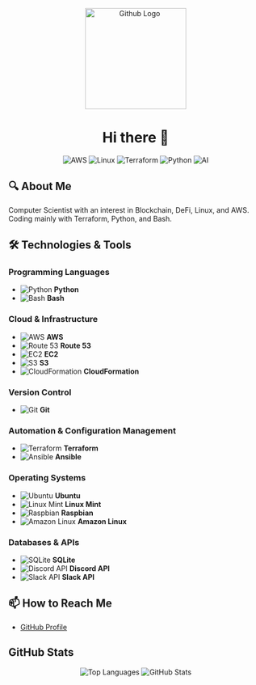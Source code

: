 <p align="center">
  <img src="https://avatars.githubusercontent.com/u/47489600?v=4" alt="Github Logo" width="200"/>
</p>

<h1 align="center">Hi there 👋</h1>

<p align="center">
  <img src="https://img.shields.io/badge/AWS-232F3E?logo=amazon-aws&logoColor=white&style=for-the-badge" alt="AWS"/>
  <img src="https://img.shields.io/badge/Linux-FCC624?logo=linux&logoColor=black&style=for-the-badge" alt="Linux"/>
  <img src="https://img.shields.io/badge/Terraform-623CE4?logo=terraform&logoColor=white&style=for-the-badge" alt="Terraform"/>
  <img src="https://img.shields.io/badge/Python-3776AB?logo=python&logoColor=white&style=for-the-badge" alt="Python"/>
  <img src="https://img.shields.io/badge/AI-OpenAI-412991?logo=openai&logoColor=white&style=for-the-badge" alt="AI"/>
</p>

## 🔍 About Me
Computer Scientist with an interest in Blockchain, DeFi, Linux, and AWS. 
Coding mainly with Terraform, Python, and Bash.

## 🛠️ Technologies & Tools

### Programming Languages
- ![Python](https://img.icons8.com/color/48/000000/python.png) **Python**
- ![Bash](https://img.icons8.com/color/48/000000/console.png) **Bash**

### Cloud & Infrastructure
- ![AWS](https://img.icons8.com/color/48/000000/amazon-web-services.png) **AWS**
- ![Route 53](https://img.icons8.com/color/48/000000/dns.png) **Route 53**
- ![EC2](https://img.icons8.com/color/48/000000/cloud.png) **EC2**
- ![S3](https://img.icons8.com/color/48/000000/storage.png) **S3**
- ![CloudFormation](https://img.icons8.com/color/48/000000/deployment.png) **CloudFormation**


### Version Control
- ![Git](https://img.icons8.com/color/48/000000/git.png) **Git**

### Automation & Configuration Management
- ![Terraform](https://img.icons8.com/color/48/000000/terraform.png) **Terraform**
- ![Ansible](https://img.icons8.com/color/48/000000/ansible.png) **Ansible**

### Operating Systems
- ![Ubuntu](https://img.icons8.com/color/48/000000/ubuntu.png) **Ubuntu**
- ![Linux Mint](https://img.icons8.com/color/48/000000/linux-mint.png) **Linux Mint**
- ![Raspbian](https://img.icons8.com/color/48/000000/raspberry-pi.png) **Raspbian**
- ![Amazon Linux](https://img.icons8.com/color/48/000000/amazon.png) **Amazon Linux**

### Databases & APIs
- ![SQLite](https://img.icons8.com/color/48/000000/sql.png) **SQLite**
- ![Discord API](https://img.icons8.com/color/48/000000/discord-logo.png) **Discord API**
- ![Slack API](https://img.icons8.com/color/48/000000/slack-new.png) **Slack API**

## 📫 How to Reach Me
- [GitHub Profile](https://github.com/p3tr1nn1)

## GitHub Stats
<p align="center">
  <img src="https://github-readme-stats.vercel.app/api/top-langs/?username=p3tr1nn1&layout=compact&theme=dark" alt="Top Languages"/>
  <img src="https://github-readme-stats.vercel.app/api?username=p3tr1nn1&show_icons=true&theme=dark" alt="GitHub Stats"/>
</p>

